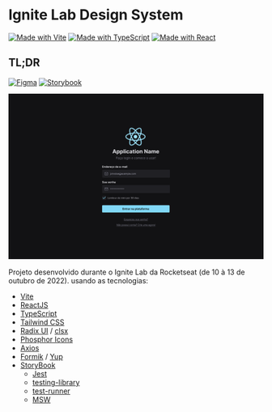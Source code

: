 # Ignite Lab Design System

[![Made with Vite](https://img.shields.io/badge/Made%20with-Vite-646cff.svg)](https://vitejs.dev/)
[![Made with TypeScript](https://img.shields.io/badge/Made%20with-TypeScript-007acc.svg)](https://www.typescriptlang.org/)
[![Made with React](https://img.shields.io/badge/Made%20with-React-61DAFB.svg)](https://reactjs.org/)


## TL;DR

[![Figma](https://img.shields.io/badge/figma-%23F24E1E.svg?style=flat&logo=figma&logoColor=white)](https://www.figma.com/file/UNIb1sf1sqxhVQrU0bbZv1/Ignite-Lab-Design-System)
[![Storybook](https://img.shields.io/badge/-Storybook-FF4785?style=flatr&logo=storybook&logoColor=white)](https://main--634c8166d557b5fde89afde1.chromatic.com/)

[![Preview](preview.png)](https://magnobiet.com/ignite-lab-design-system/)

Projeto desenvolvido durante o Ignite Lab da Rocketseat (de 10 à 13 de outubro de 2022). usando as tecnologias:

- [Vite](https://vitejs.dev/)
- [ReactJS](https://reactjs.org/)
- [TypeScript](https://www.typescriptlang.org/)
- [Tailwind CSS](https://tailwindcss.com/)
- [Radix UI](https://www.radix-ui.com/) / [clsx](https://www.npmjs.com/package/clsx)
- [Phosphor Icons](https://phosphoricons.com/)
- [Axios](https://axios-http.com/)
- [Formik](https://formik.org/) / [Yup](https://github.com/jquense/yup)
- [StoryBook](https://storybook.js.org/)
  - [Jest](https://storybook.js.org/addons/@storybook/addon-jest)
  - [testing-library](https://storybook.js.org/addons/@storybook/testing-react)
  - [test-runner](https://storybook.js.org/addons/@storybook/test-runner)
  - [MSW](https://github.com/mswjs/msw-storybook-addon)
